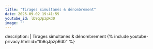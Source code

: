 ```yaml
---
title: "Tirages simultanés & dénombrement"
date: 2025-09-02 19:41:59 
youtube_id: lb9qJpzpRd0
image: ""
---
```

description: |
  Tirages simultanés & dénombrement
{% include youtube-privacy.html id="lb9qJpzpRd0" %}
